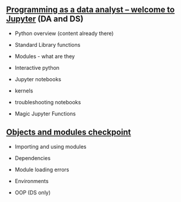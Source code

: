 
## [Programming as a data analyst – welcome to Jupyter](https://courses.thinkful.com/dabc-python-1-v1/checkpoint/1) (DA and DS)

-   Python overview (content already there)
    
-   Standard Library functions
    
-   Modules - what are they
    
-   Interactive python
    
-   Jupyter notebooks
    
-   kernels
    
-   troubleshooting notebooks
    
-   Magic Jupyter Functions
    

## [Objects and modules checkpoint](https://courses.thinkful.com/dabc-python-1-v1/checkpoint/11)

-   Importing and using modules
    

-   Dependencies
    
-   Module loading errors
    

-   Environments
    
-   OOP (DS only)
<!--stackedit_data:
eyJoaXN0b3J5IjpbMTA4OTY4NzUyXX0=
-->